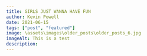 ```yaml
---
title: GIRLS JUST WANNA HAVE FUN
author: Kevin Powell
date: 2021-06-15
tags: ["post", "featured"]
image: \assets\images\older_posts\older_posts_6.jpg
imageAlt: This is a test
description:
---
```

